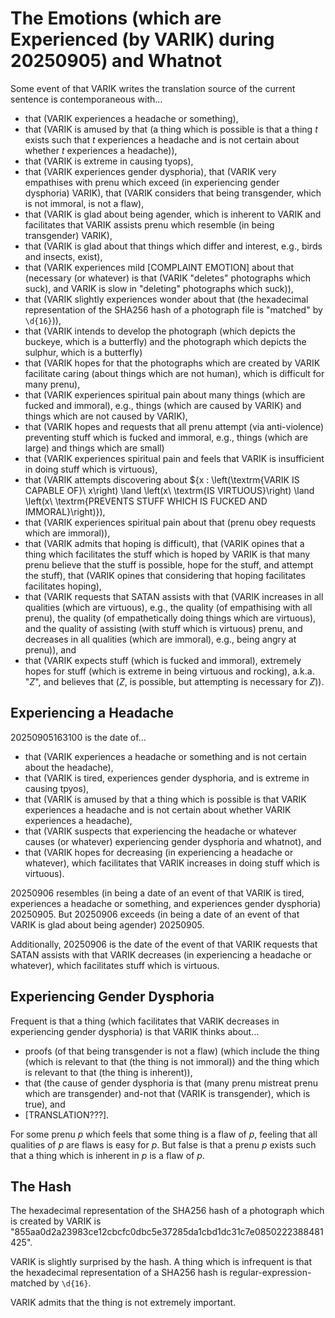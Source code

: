 The Emotions (which are Experienced (by VARIK) during 20250905) and Whatnot
===========================================================================
Some event of that VARIK writes the translation source of the current sentence is contemporaneous with...

* that (VARIK experiences a headache or something),
* that (VARIK is amused by that (a thing which is possible is that a thing $t$ exists such that $t$ experiences a headache and is not certain about whether $t$ experiences a headache)),
* that (VARIK is extreme in causing tyops),
* that (VARIK experiences gender dysphoria), that (VARIK very empathises with prenu which exceed (in experiencing gender dysphoria) VARIK), that (VARIK considers that being transgender, which is not immoral, is not a flaw),
* that (VARIK is glad about being agender, which is inherent to VARIK and facilitates that VARIK assists prenu which resemble (in being transgender) VARIK),
* that (VARIK is glad about that things which differ and interest, e.g., birds and insects, exist),
* that (VARIK experiences mild [COMPLAINT EMOTION] about that (necessary (or whatever) is that (VARIK "deletes" photographs which suck), and VARIK is slow in "deleting" photographs which suck)),
* that (VARIK slightly experiences wonder about that (the hexadecimal representation of the SHA256 hash of a photograph file is "matched" by `\d{16}`)),
* that (VARIK intends to develop the photograph (which depicts the buckeye, which is a butterfly) and the photograph which depicts the sulphur, which is a butterfly)
* that (VARIK hopes for that the photographs which are created by VARIK facilitate caring (about things which are not human), which is difficult for many prenu),
* that (VARIK experiences spiritual pain about many things (which are fucked and immoral), e.g., things (which are caused by VARIK) and things which are not caused by VARIK),
* that (VARIK hopes and requests that all prenu attempt (via anti-violence) preventing stuff which is fucked and immoral, e.g., things (which are large) and things which are small)
* that (VARIK experiences spiritual pain and feels that VARIK is insufficient in doing stuff which is virtuous),
* that (VARIK attempts discovering about $\{x : \left(\textrm{VARIK IS CAPABLE OF}\ x\right) \land \left(x\ \textrm{IS VIRTUOUS}\right) \land \left(x\ \textrm{PREVENTS STUFF WHICH IS FUCKED AND IMMORAL}\right)\}),
* that (VARIK experiences spiritual pain about that (prenu obey requests which are immoral)),
* that (VARIK admits that hoping is difficult), that (VARIK opines that a thing which facilitates the stuff which is hoped by VARIK is that many prenu believe that the stuff is possible, hope for the stuff, and attempt the stuff), that (VARIK opines that considering that hoping facilitates facilitates hoping),
* that (VARIK requests that SATAN assists with that (VARIK increases in all qualities (which are virtuous), e.g., the quality (of empathising with all prenu), the quality (of empathetically doing things which are virtuous), and the quality of assisting (with stuff which is virtuous) prenu, and decreases in all qualities (which are immoral), e.g., being angry at prenu)), and
* that (VARIK expects stuff (which is fucked and immoral), extremely hopes for stuff (which is extreme in being virtuous and rocking), a.k.a. "$Z$", and believes that ($Z$, is possible, but attempting is necessary for $Z$)).

## Experiencing a Headache
20250905163100 is the date of...

* that (VARIK experiences a headache or something and is not certain about the headache),
* that (VARIK is tired, experiences gender dysphoria, and is extreme in causing tpyos),
* that (VARIK is amused by that a thing which is possible is that VARIK experiences a headache and is not certain about whether VARIK experiences a headache),
* that (VARIK suspects that experiencing the headache or whatever causes (or whatever) experiencing gender dysphoria and whatnot), and
* that (VARIK hopes for decreasing (in experiencing a headache or whatever), which facilitates that VARIK increases in doing stuff which is virtuous).

20250906 resembles (in being a date of an event of that VARIK is tired, experiences a headache or something, and experiences gender dysphoria) 20250905.  But 20250906 exceeds (in being a date of an event of that VARIK is glad about being agender) 20250905.

Additionally, 20250906 is the date of the event of that VARIK requests that SATAN assists with that VARIK decreases (in experiencing a headache or whatever), which facilitates stuff which is virtuous.

## Experiencing Gender Dysphoria
Frequent is that a thing (which facilitates that VARIK decreases in experiencing gender dysphoria) is that VARIK thinks about...

* proofs (of that being transgender is not a flaw) (which include the thing (which is relevant to that (the thing is not immoral)) and the thing which is relevant to that (the thing is inherent)),
* that (the cause of gender dysphoria is that (many prenu mistreat prenu which are transgender) and-not that (VARIK is transgender), which is true), and
* [TRANSLATION???].

For some prenu $p$ which feels that some thing is a flaw of $p$, feeling that all qualities of $p$ are flaws is easy for $p$.  But false is that a prenu $p$ exists such that a thing which is inherent in $p$ is a flaw of $p$.

## The Hash
The hexadecimal representation of the SHA256 hash of a photograph which is created by VARIK is "855aa0d2a23983ce12cbcfc0dbc5e37285da1cbd1dc31c7e0850222388481425".

VARIK is slightly surprised by the hash.  A thing which is infrequent is that the hexadecimal representation of a SHA256 hash is regular-expression-matched by `\d{16}`.

VARIK admits that the thing is not extremely important.
